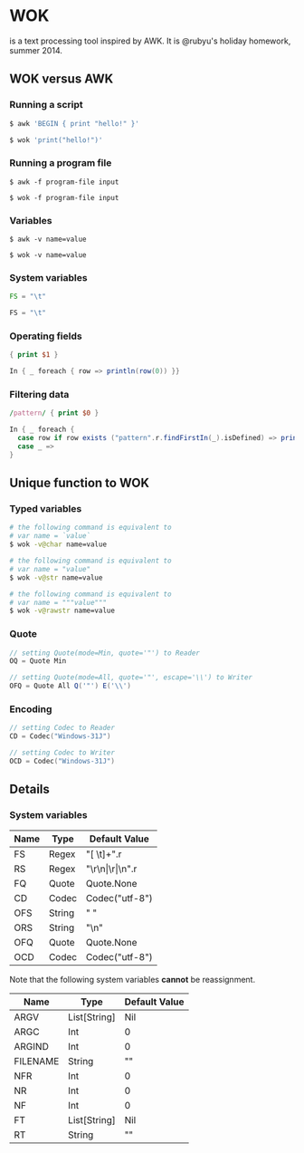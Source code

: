 # WOK
is a text processing tool inspired by AWK. It is @rubyu's holiday homework, summer 2014.


## WOK versus AWK

### Running a script

```bash
$ awk 'BEGIN { print "hello!" }'
```

```bash
$ wok 'print("hello!")'
```

### Running a program file

```
$ awk -f program-file input
```

```
$ wok -f program-file input
```

### Variables

```
$ awk -v name=value
```

```
$ wok -v name=value
```

### System variables

```awk
FS = "\t"

```

```scala
FS = "\t"
```


### Operating fields

```awk
{ print $1 }
```

```scala
In { _ foreach { row => println(row(0)) }}
```

### Filtering data

```awk
/pattern/ { print $0 }
```

```scala
In { _ foreach {
  case row if row exists ("pattern".r.findFirstIn(_).isDefined) => println(row: _*)
  case _ =>
}
```

## Unique function to WOK 

### Typed variables

```bash
# the following command is equivalent to 
# var name = `value`
$ wok -v@char name=value

# the following command is equivalent to 
# var name = "value"
$ wok -v@str name=value

# the following command is equivalent to 
# var name = """value"""
$ wok -v@rawstr name=value
```

### Quote

```scala 
// setting Quote(mode=Min, quote='"') to Reader
OQ = Quote Min 

// setting Quote(mode=All, quote='"', escape='\\') to Writer
OFQ = Quote All Q('"') E('\\')
```

### Encoding 

```scala
// setting Codec to Reader
CD = Codec("Windows-31J")

// setting Codec to Writer
OCD = Codec("Windows-31J")
```

## Details

### System variables

| Name | Type | Default Value |
|------|------|------|
| FS | Regex | "[ \t]+".r |
| RS | Regex | "\r\n&#124;\r&#124;\n".r |
| FQ | Quote | Quote.None |
| CD | Codec | Codec("utf-8") |
| OFS | String | " " |
| ORS | String | "\n" |
| OFQ | Quote | Quote.None |
| OCD | Codec | Codec("utf-8") |

Note that the following system variables **cannot** be reassignment.

| Name | Type | Default Value |
|------|------|------|
| ARGV | List[String] | Nil |
| ARGC | Int | 0 |
| ARGIND | Int | 0 |
| FILENAME | String | "" |
| NFR | Int | 0 |
| NR | Int | 0 |
| NF | Int | 0 |
| FT | List[String] | Nil |
| RT | String | "" |
